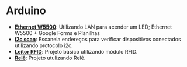 # Arduino


- **[Ethernet W5500](https://github.com/willyamcts/arduino/tree/master/Ethernet-W5500)**: Utilizando LAN para acender um LED; Ethernet W5500 + Google Forms e Planilhas
- **[i2c scan](https://github.com/willyamcts/arduino/tree/master/i2c_scan)**: Escaneia endereços para verificar dispositivos conectados utilizando protocolo i2c.
- **[Leitor RFID](https://github.com/willyamcts/arduino/tree/master/RFID)**: Projeto básico utilizando módulo RFID.
- **[Relê](https://github.com/willyamcts/projeto-alarme/tree/e8536120cfe927d50f740ffa423122bf964b1be5)**: Projeto utulizando Relê.
